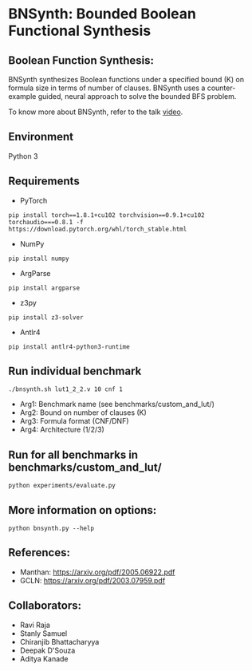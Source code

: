 # BNSynth: Bounded Boolean Functional Synthesis

## Boolean Function Synthesis:

BNSynth synthesizes Boolean functions under a specified bound (K) on formula size in terms of number of clauses. BNSynth uses a
counter-example guided, neural approach to solve the bounded BFS problem.

To know more about BNSynth, refer to the talk [video](https://youtu.be/xaaopov3eZc).

## Environment
Python 3

## Requirements
- PyTorch 
```
pip install torch==1.8.1+cu102 torchvision==0.9.1+cu102 torchaudio===0.8.1 -f https://download.pytorch.org/whl/torch_stable.html
```
- NumPy
```
pip install numpy
```
- ArgParse
```
pip install argparse
```
- z3py
```
pip install z3-solver
```
- Antlr4
```
pip install antlr4-python3-runtime
```

## Run individual benchmark
```
./bnsynth.sh lut1_2_2.v 10 cnf 1
```
- Arg1: Benchmark name (see benchmarks/custom_and_lut/)
- Arg2: Bound on number of clauses (K)
- Arg3: Formula format (CNF/DNF)
- Arg4: Architecture (1/2/3)

## Run for all benchmarks in benchmarks/custom_and_lut/
```python experiments/evaluate.py```

## More information on options:
```
python bnsynth.py --help
```

## References:
- Manthan: https://arxiv.org/pdf/2005.06922.pdf
- GCLN: https://arxiv.org/pdf/2003.07959.pdf

## Collaborators:
- Ravi Raja
- Stanly Samuel
- Chiranjib Bhattacharyya
- Deepak D'Souza
- Aditya Kanade